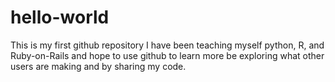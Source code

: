 # hello-world
This is my first github repository
I have been teaching myself python, R, and Ruby-on-Rails and hope to use github to learn more be exploring what other users are making and by sharing my code.
